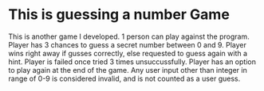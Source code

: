 # This is guessing a number Game
This is another game I developed. 
1 person can play against the program.
Player has 3 chances to guess a secret number between 0 and 9.
Player wins right away if gusses correctly, else requested to guess again with a hint.
Player is failed once tried 3 times unsuccussfully.
Player has an option to play again at the end of the game.
Any user input other than integer in range of 0-9 is considered invalid, and is not counted as a user guess. 
